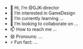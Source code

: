- 👋 Hi, I’m @GJK-director
- 👀 I’m interested in GameDesign
- 🌱 I’m currently learning ...
- 💞️ I’m looking to collaborate on ...
- 📫 How to reach me ...
- 😄 Pronouns: ...
- ⚡ Fun fact: ...

<!---
GJK-director/GJK-director is a ✨ special ✨ repository because its `README.md` (this file) appears on your GitHub profile.
You can click the Preview link to take a look at your changes.
--->
